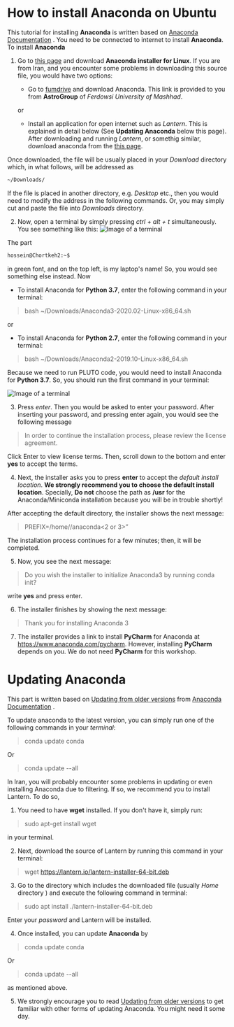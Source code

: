 # How to install Anaconda on Ubuntu

This tutorial for installing **Anaconda** is written based on
[Anaconda Documentation](https://docs.anaconda.com/anaconda/install/linux/)
. You need to be connected to internet to install **Anaconda**. To install **Anaconda**

1. Go to 
[this page](https://www.anaconda.com/products/individual#linux) 
and download **Anaconda installer for Linux**. If you are from Iran, and you encounter some problems in downloading this source file, you would have two options:

   - Go to 
   [fumdrive](https://fumdrive.um.ac.ir/index.php/s/eFzf63ZHn8WPLqF) 
   and download Anaconda. This link is provided to you from **AstroGroup** of *Ferdowsi University of Mashhad*.
   
   or
   
   - Install an application for open internet such as *Lantern*. This is explained in detail below (See **Updating Anaconda** below this page). After downloading and running *Lantern*, or somethig similar, download anaconda from the 
[this page](https://www.anaconda.com/products/individual#linux).

Once downloaded, the file will be usually placed in your *Download* directory which, in what follows, will be addressed as
```sh
~/Downloads/
````
If the file is placed in another directory, e.g. *Desktop* etc., then you would need to modify the address in the following commands. Or, you may simply cut and paste the file into *Downloads* directory.

2. Now, open a terminal by simply pressing *ctrl + alt + t* simultaneously. You see something like this:
![Image of a terminal](https://github.com/Shenavar/pics/blob/master/1.jpg)

The part 
```sh
hossein@Chortkeh2:~$
````
in green font, and on the top left, is my laptop's name! So, you would see something else instead. Now

   - To install Anaconda for **Python 3.7**, enter the following command in your terminal:
   >  bash ~/Downloads/Anaconda3-2020.02-Linux-x86_64.sh
   
   or
   
   - To install Anaconda for **Python 2.7**, enter the following command in your terminal:
   >  bash ~/Downloads/Anaconda2-2019.10-Linux-x86_64.sh
   
Because we need to run PLUTO code, you would need to install Anaconda for **Python 3.7**. So, you should run the first command in your terminal:

![Image of a terminal](https://github.com/Shenavar/pics/blob/master/2.jpg)


3. Press *enter*. Then you would be asked to enter your password. After inserting your password, and pressing enter again, you would see the following message 

  > In order to continue the installation process, please review the license agreement.
  
  Click Enter to view license terms. Then, scroll down to the bottom and enter **yes** to accept the terms.
  
  
4. Next, the installer asks you to press **enter** to accept the *default install location*. **We strongly recommend you to choose the default install location**. Specially, **Do not** choose the path as **/usr** for the Anaconda/Miniconda installation because you will be in trouble shortly!

After accepting the default directory, the installer shows the next message: 
> PREFIX=/home/<user>/anaconda<2 or 3>”
   
The installation process continues for a few minutes; then, it will be completed.

5. Now, you see the next message:
  > Do you wish the installer to initialize Anaconda3 by running conda init?
  
write **yes** and press enter.  
  
6. The installer finishes by showing the next message:
  > Thank you for installing Anaconda 3
  
7. The installer provides a link to install **PyCharm** for Anaconda at https://www.anaconda.com/pycharm. However, installing **PyCharm** depends on you. We do not need **PyCharm** for this workshop.

# Updating Anaconda

This part is written based on
[Updating from older versions](https://docs.anaconda.com/anaconda/install/update-version/) from 
[Anaconda Documentation](https://docs.anaconda.com/anaconda/install/linux/)
.

To update anaconda to the latest version, you can simply run one of the following commands in your *terminal*:

> conda update conda

Or 

> conda update --all


In Iran, you will probably encounter some problems in updating or even installing Anaconda due to filtering. If so, we recommend you to install Lantern. To do so,

1. You need to have **wget** installed. If you don't have it, simply run:

> sudo apt-get install wget

in your terminal.


2. Next, download the source of Lantern by running this command in your terminal:

> wget https://lantern.io/lantern-installer-64-bit.deb


3. Go to the directory which includes the downloaded file (usually *Home* directory ) and execute the following command in terminal:

> sudo apt install ./lantern-installer-64-bit.deb

Enter your *password* and Lantern will be installed. 

4. Once installed, you can update **Anaconda** by 

> conda update conda

Or 

> conda update --all

as mentioned above.

5. We strongly encourage you to read 
[Updating from older versions](https://docs.anaconda.com/anaconda/install/update-version/) 
to get familiar with other forms of updating Anaconda. You might need it some day.

